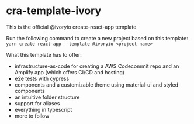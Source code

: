 # cra-template-ivory

This is the official @ivoryio create-react-app template 

Run the following command to create a new project based on this template:
`yarn create react-app --template @ivoryio <project-name>`

What this template has to offer:
* infrastructure-as-code for creating a AWS Codecommit repo and an Amplify app (which offers CI/CD and hosting)
* e2e tests with cypress
* components and a customizable theme using material-ui and styled-components
* an intuitive folder structure
* support for aliases
* everything in typescript
* more to follow
